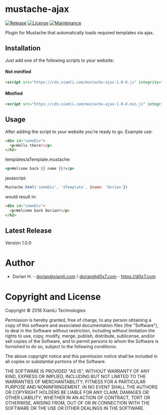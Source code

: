 # mustache-ajax

[![Release](https://img.shields.io/badge/release-1.0.0-brightgreen.svg)]()
[![License](https://img.shields.io/github/license/XiamLiTechnologies/mustache-ajax.svg)]()
[![Maintenance](https://img.shields.io/maintenance/yes/2018.svg)]()

Plugin for Mustache that automatically loads required templates via ajax.

## Installation

Just add one of the following scripts to your website:

#### Not minified
```html
<script src="https://cdn.xiamli.com/mustache-ajax-1.0.0.js" integrity="sha384-UsEdw9F6sEATWQBOkTohDTdB+hJxFXQsqCrcmFbDl8OP4zAwOUQMTKFGp5PN+y9r" crossorigin="anonymous"></script>
```

#### Minified
```html
<script src="https://cdn.xiamli.com/mustache-ajax-1.0.0.min.js" integrity="sha384-rfF4oGs5dvA6o5zV6N8vy8PQB806rHfwS36dfSwE+GnImBFnXQGwPciXtEtsYg9w" crossorigin="anonymous"></script>
```

## Usage
After adding the script to your website you're ready to go.
Example use:

```html
<div id="someDiv">
  <p>Hello there!</p>
</h2>
```

templates/aTemplate.mustache:
```mustache
<p>Welcome back {{ name }}!</p>
```

javascript:
```javascript
Mustache.html('someDiv', 'aTemplate', {name: 'Dorian'})
```

would result in:

```html
<div id="someDiv">
  <p>Welcome back Dorian!</p>
</h2>
```

## Latest Release

Version 1.0.0

# Author
  - Dorian H. - <dorian@xiamli.com> / <dorian@d0x7.com> - https://d0x7.com
	
# Copyright and License

Copyright © 2018 XiamLi Technologies

Permission is hereby granted, free of charge, to any person obtaining a copy
of this software and associated documentation files (the "Software"), to deal
in the Software without restriction, including without limitation the rights
to use, copy, modify, merge, publish, distribute, sublicense, and/or sell
copies of the Software, and to permit persons to whom the Software is
furnished to do so, subject to the following conditions:

The above copyright notice and this permission notice shall be included in all
copies or substantial portions of the Software.

THE SOFTWARE IS PROVIDED "AS IS", WITHOUT WARRANTY OF ANY KIND, EXPRESS OR
IMPLIED, INCLUDING BUT NOT LIMITED TO THE WARRANTIES OF MERCHANTABILITY,
FITNESS FOR A PARTICULAR PURPOSE AND NONINFRINGEMENT. IN NO EVENT SHALL THE
AUTHORS OR COPYRIGHT HOLDERS BE LIABLE FOR ANY CLAIM, DAMAGES OR OTHER
LIABILITY, WHETHER IN AN ACTION OF CONTRACT, TORT OR OTHERWISE, ARISING FROM,
OUT OF OR IN CONNECTION WITH THE SOFTWARE OR THE USE OR OTHER DEALINGS IN THE
SOFTWARE.
